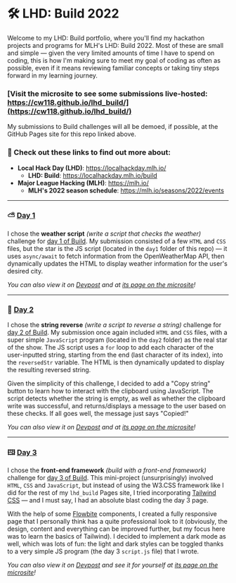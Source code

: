 # 🛠️ LHD: Build 2022

Welcome to my LHD: Build portfolio, where you'll find my hackathon projects and programs for MLH's LHD: Build 2022. Most of these are small and simple — given the very limited amounts of time I have to spend on coding, this is how I'm making sure to meet my goal of coding as often as possible, even if it means reviewing familiar concepts or taking tiny steps forward in my learning journey.

### [Visit the microsite to see some submissions live-hosted: https://cw118.github.io/lhd_build/](https://cw118.github.io/lhd_build/)

My submissions to Build challenges will all be demoed, if possible, at the GitHub Pages site for this repo linked above.

### 🔗 Check out these links to find out more about:

- **Local Hack Day (LHD)**: https://localhackday.mlh.io/
  - **LHD: Build**: https://localhackday.mlh.io/build
- **Major League Hacking (MLH)**: https://mlh.io/
  - **MLH's 2022 season schedule**: https://mlh.io/seasons/2022/events

---

### ⛅ [Day 1](https://cw118.github.io/lhd_build/weather.html)

I chose the **weather script** *(write a script that checks the weather)* challenge for [day 1 of Build](https://lhd-build-day-1.devpost.com/). My submission consisted of a few `HTML` and `CSS` files, but the star is the JS script (located in the `day1` folder of this repo) — it uses `async/await` to fetch information from the OpenWeatherMap API, then dynamically updates the HTML to display weather information for the user's desired city.

*You can also view it on [Devpost](https://devpost.com/software/weather-checker) and at [its page on the microsite](https://cw118.github.io/lhd_build/weather.html)!*

---

### 🔀 [Day 2](https://cw118.github.io/lhd_build/reversestr.html)

I chose the **string reverse** *(write a script to reverse a string)* challenge for [day 2 of Build](https://lhd-build-day-2.devpost.com/). My submission once again included `HTML` and `CSS` files, with a super simple `JavaScript` program (located in the `day2` folder) as the real star of the show. The JS script uses a `for` loop to add each character of the user-inputted string, starting from the end (last character of its index), into the `reversedStr` variable. The HTML is then dynamically updated to display the resulting reversed string.

Given the simplicity of this challenge, I decided to add a "Copy string" button to learn how to interact with the clipboard using JavaScript. The script detects whether the string is empty, as well as whether the clipboard write was successful, and returns/displays a message to the user based on these checks. If all goes well, the message just says "Copied!"

*You can also view it on [Devpost](https://devpost.com/software/string-reverser) and at [its page on the microsite](https://cw118.github.io/lhd_build/reversestr.html)!*

---

### 🖽 [Day 3](https://cw118.github.io/lhd_build/day3/tailwind.html)

I chose the **front-end framework** *(build with a front-end framework)* challenge for [day 3 of Build](https://lhd-build-day-3.devpost.com/). This mini-project (unsurprisingly) involved `HTML`, `CSS` and `JavaScript`, but instead of using the W3.CSS framework like I did for the rest of my `lhd_build` Pages site, I tried incorporating [Tailwind CSS](https://tailwindcss.com) — and I must say, I had an absolute blast coding the day 3 page. 

With the help of some [Flowbite](https://flowbite.com/) components, I created a fully responsive page that I personally think has a quite professional look to it (obviously, the design, content and everything can be improved further, but my focus here was to learn the basics of Tailwind). I decided to implement a dark mode as well, which was lots of fun: the light and dark styles can be toggled thanks to a very simple JS program (the day 3 `script.js` file) that I wrote.

*You can also view it on [Devpost](https://devpost.com/software/a-tailwind-site) and see it for yourself at [its page on the microsite](https://cw118.github.io/lhd_build/day3/tailwind.html)!*
